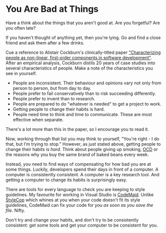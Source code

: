 # You Are Bad at Things
<!--- software,productivity -->

Have a think about the things that you aren't good at. Are you forgetful? Are you often late?

If you haven't thought of anything yet, then you're lying. Go and find a close friend and ask them after a few drinks.


Cue a reference to Alistair Cockburn's clinically-titled paper <a href="http://alistair.cockburn.us/Characterizing+people+as+non-linear%2c+first-order+components+in+software+development">"Characterizing people as non-linear, first-order components in software development"</a>. After an empirical analysis, Cockburn distils 20 years of case studies into several characteristics of people. Make a note of the characteristics you see in yourself.


* People are inconsistent. Their behaviour and opinions vary not only from person to person, but from day to day.
* People prefer to fail conservatively than to risk succeeding differently.
* People prefer to invent than to research.
* People are prepared to do "whatever is needed" to get a project to work.
* Getting people to change their habits is hard.
* People need time to think and time to communicate. These are most effective when separate.

There's a lot more than this in the paper, so I encourage you to read it.

Now, working through that list you may think to yourself, "You're right - I do that, but I'm trying to stop." However, as just stated above, getting people to change their habits is *hard*. Think about people giving up smoking, [OCD](http://en.wikipedia.org/wiki/Obsessive%E2%80%93compulsive_disorder) or the reasons why you buy the same brand of baked beans every week.

Instead, you need to find ways of compensating for how bad you are at some things. Luckily, developers spend their days in front of a computer. A computer is consistently consistent. A computer is a key research tool. And getting a computer to change its habits is surprisingly easy.

There are tools for every language to check you are keeping to style guidelines. My favourite for working in Visual Studio is [CodeMaid](http://www.codemaid.net/). Unlike [StyleCop](http://stylecop.codeplex.com/) which whines at you when your code doesn't fit its style guidelines, CodeMaid can fix your code for you *as soon as you save the file*. Nifty.

Don't try and change your habits, and don't try to be consistently consistent: get some tools and get your computer to be consistent for you.
